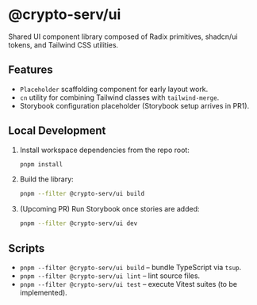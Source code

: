 # @crypto-serv/ui

Shared UI component library composed of Radix primitives, shadcn/ui tokens, and Tailwind CSS utilities.

## Features
- `Placeholder` scaffolding component for early layout work.
- `cn` utility for combining Tailwind classes with `tailwind-merge`.
- Storybook configuration placeholder (Storybook setup arrives in PR1).

## Local Development
1. Install workspace dependencies from the repo root:
   ```bash
   pnpm install
   ```
2. Build the library:
   ```bash
   pnpm --filter @crypto-serv/ui build
   ```
3. (Upcoming PR) Run Storybook once stories are added:
   ```bash
   pnpm --filter @crypto-serv/ui dev
   ```

## Scripts
- `pnpm --filter @crypto-serv/ui build` – bundle TypeScript via `tsup`.
- `pnpm --filter @crypto-serv/ui lint` – lint source files.
- `pnpm --filter @crypto-serv/ui test` – execute Vitest suites (to be implemented).
